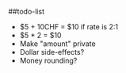 ##todo-list
* $5 + 10CHF = $10 if rate is 2:1
* $5 * 2 = $10
* Make "amount" private
* Dollar side-effects?
* Money rounding?